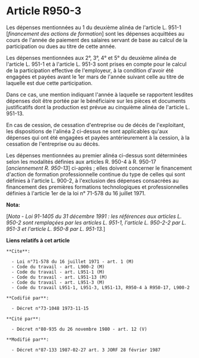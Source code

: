 # Article R950-3

Les dépenses mentionnées au 1 du deuxième alinéa de l'article L. 951-1 [*financement des actions de formation*] sont les
dépenses acquittées au cours de l'année de paiement des salaires servant de base au calcul de la participation ou dues au
titre de cette année. 

Les dépenses mentionnées aux 2°, 3°, 4° et 5° du deuxième alinéa de l'article L. 951-1 et à l'article L. 951-3 sont prises en
compte pour le calcul de la participation effective de l'employeur, à la condition d'avoir été engagées et payées avant le
1er mars de l'année suivant celle au titre de laquelle est due cette participation.

Dans ce cas, une mention indiquant l'année à laquelle se rapportent lesdites dépenses doit être portée par le bénéficiaire
sur les pièces et documents justificatifs dont la production est prévue au cinquième alinéa de l'article L. 951-13.

En cas de cession, de cessation d'entreprise ou de décès de l'exploitant, les dispositions de l'alinéa 2 ci-dessus ne sont
applicables qu'aux dépenses qui ont été engagées et payées antérieurement à la cession, à la cessation de l'entreprise ou au
décès. 

Les dépenses mentionnées au premier alinéa ci-dessus sont déterminées selon les modalités définies aux articles R. 950-4 à R.
950-17 [*anciennement R. 950-13*] ci-après ; elles doivent concerner le financement d'action de formation professionnelle
continue du type de celles qui sont définies à l'article L. 900-2, à l'exclusion des dépenses consacrées au financement des
premières formations technologiques et professionnelles définies à l'article 1er de la loi n° 71-578 du 16 juillet 1971.

**Nota:**

[*Nota - Loi 91-1405 du 31 décembre 1991 : les références aux articles L. 950-2 sont remplaçées par les articles L. 951-1,
l'article L. 950-2-2 par L. 951-3 et l'article L. 950-8 par L. 951-13.*]

**Liens relatifs à cet article**

	**Cite**:

	  - Loi n°71-578 du 16 juillet 1971 - art. 1 (M)
	  - Code du travail - art. L900-2 (M)
	  - Code du travail - art. L951-1 (M)
	  - Code du travail - art. L951-13 (M)
	  - Code du travail - art. L951-3 (M)
	  - Code du travail L951-1, L951-3, L951-13, R950-4 à R950-17, L900-2

	**Codifié par**:

	  - Décret n°73-1048 1973-11-15

	**Cité par**:

	  - Décret n°80-935 du 26 novembre 1980 - art. 12 (V)

	**Modifié par**:

	  - Décret n°87-133 1987-02-27 art. 3 JORF 28 février 1987
